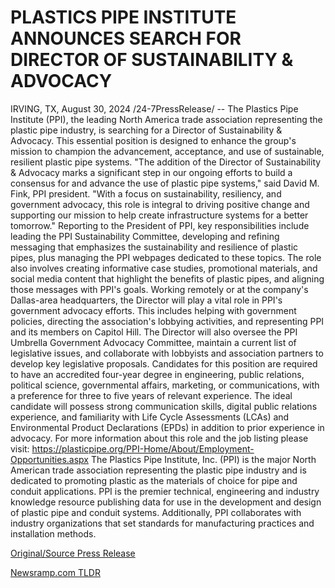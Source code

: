 # PLASTICS PIPE INSTITUTE ANNOUNCES SEARCH FOR DIRECTOR OF SUSTAINABILITY & ADVOCACY

IRVING, TX, August 30, 2024 /24-7PressRelease/ -- The Plastics Pipe Institute (PPI), the leading North America trade association representing the plastic pipe industry, is searching for a Director of Sustainability & Advocacy. This essential position is designed to enhance the group's mission to champion the advancement, acceptance, and use of sustainable, resilient plastic pipe systems.   "The addition of the Director of Sustainability & Advocacy marks a significant step in our ongoing efforts to build a consensus for and advance the use of plastic pipe systems," said David M. Fink, PPI president. "With a focus on sustainability, resiliency, and government advocacy, this role is integral to driving positive change and supporting our mission to help create infrastructure systems for a better tomorrow."  Reporting to the President of PPI, key responsibilities include leading the PPI Sustainability Committee, developing and refining messaging that emphasizes the sustainability and resilience of plastic pipes, plus managing the PPI webpages dedicated to these topics. The role also involves creating informative case studies, promotional materials, and social media content that highlight the benefits of plastic pipes, and aligning those messages with PPI's goals.   Working remotely or at the company's Dallas-area headquarters, the Director will play a vital role in PPI's government advocacy efforts. This includes helping with government policies, directing the association's lobbying activities, and representing PPI and its members on Capitol Hill. The Director will also oversee the PPI Umbrella Government Advocacy Committee, maintain a current list of legislative issues, and collaborate with lobbyists and association partners to develop key legislative proposals.  Candidates for this position are required to have an accredited four-year degree in engineering, public relations, political science, governmental affairs, marketing, or communications, with a preference for three to five years of relevant experience. The ideal candidate will possess strong communication skills, digital public relations experience, and familiarity with Life Cycle Assessments (LCAs) and Environmental Product Declarations (EPDs) in addition to prior experience in advocacy.  For more information about this role and the job listing please visit: https://plasticpipe.org/PPI-Home/About/Employment-Opportunities.aspx  The Plastics Pipe Institute, Inc. (PPI) is the major North American trade association representing the plastic pipe industry and is dedicated to promoting plastic as the materials of choice for pipe and conduit applications. PPI is the premier technical, engineering and industry knowledge resource publishing data for use in the development and design of plastic pipe and conduit systems. Additionally, PPI collaborates with industry organizations that set standards for manufacturing practices and installation methods. 

[Original/Source Press Release](https://www.24-7pressrelease.com/press-release/513925/plastics-pipe-institute-announces-search-for-director-of-sustainability-advocacy) 

[Newsramp.com TLDR](https://newsramp.com/None) 